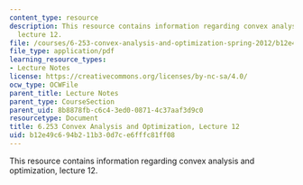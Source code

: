 ```yaml
---
content_type: resource
description: This resource contains information regarding convex analysis and optimization,
  lecture 12.
file: /courses/6-253-convex-analysis-and-optimization-spring-2012/b12e49c694b211b30d7ce6fffc81ff08_MIT6_253S12_lec12.pdf
file_type: application/pdf
learning_resource_types:
- Lecture Notes
license: https://creativecommons.org/licenses/by-nc-sa/4.0/
ocw_type: OCWFile
parent_title: Lecture Notes
parent_type: CourseSection
parent_uid: 8b8878fb-c6c4-3ed0-0871-4c37aaf3d9c0
resourcetype: Document
title: 6.253 Convex Analysis and Optimization, Lecture 12
uid: b12e49c6-94b2-11b3-0d7c-e6fffc81ff08
---
```

This resource contains information regarding convex analysis and optimization, lecture 12.